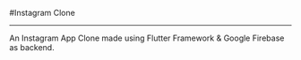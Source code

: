 #Instagram Clone
___
An Instagram App Clone made using Flutter Framework & Google Firebase as backend.





